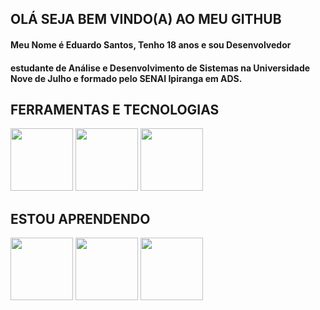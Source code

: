 <h2>OLÁ SEJA BEM VINDO(A) AO MEU GITHUB</h2>
<h4> Meu Nome é Eduardo Santos, Tenho 18 anos e sou Desenvolvedor<h4>
 <h4> estudante de Análise e Desenvolvimento de Sistemas na Universidade Nove de Julho e formado pelo SENAI Ipiranga em ADS.<h4>
<h2>FERRAMENTAS E TECNOLOGIAS</h2>
<div>
<img src="https://cdn.jsdelivr.net/gh/devicons/devicon/icons/github/github-original-wordmark.svg" width="100" height="100"/>
<img src="https://cdn.jsdelivr.net/gh/devicons/devicon@latest/icons/vscode/vscode-original.svg" width="100" height="100"/>
 <img src="https://cdn.jsdelivr.net/gh/devicons/devicon@latest/icons/mysql/mysql-original.svg" width="100" height="100"/>
</div>
 <h2>ESTOU APRENDENDO</h2>
 <div>
<img src="https://cdn.jsdelivr.net/gh/devicons/devicon/icons/html5/html5-original-wordmark.svg" width="100" height="100" /> 
<img src="https://cdn.jsdelivr.net/gh/devicons/devicon/icons/css3/css3-original-wordmark.svg" width="100" height="100"/>
<img src="https://cdn.jsdelivr.net/gh/devicons/devicon@latest/icons/javascript/javascript-original.svg" width="100" height="100"/>
 </div>

 
 
 
 
